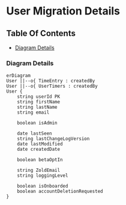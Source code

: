 # User Migration Details 

## Table Of Contents
- [Diagram Details](#diagram-details)


### Diagram Details

```mermaid
erDiagram
User ||--o{ TimeEntry : createdBy
User ||--o{ UserTimers : createdBy
User {
    string userId PK
    string firstName
    string lastName
    string email

    boolean isAdmin

    date lastSeen
    string lastChangeLogVersion
    date lastModified
    date createdDate

    boolean betaOptIn

    string ZoldEmail
    string loggingLevel

    boolean isOnboarded
    boolean accountDeletionRequested
}
```

